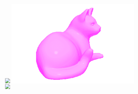  <div align="left">
    <img src="https://github-readme-stats.vercel.app/api/top-langs/?username=Recognitions&theme=transparent">
     <img src="cat.gif">
   
<div>
 <img src="https://komarev.com/ghpvc/?username=Regocnitions&color=00a4ca&label=Stalkers">
 </div>
</div>
